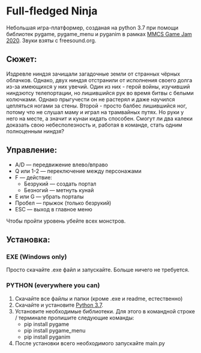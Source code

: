 # Full-fledged Ninja
Небольшая игра-платформер, созданая на python 3.7 при помощи библиотек pygame, pygame_menu и pyganim в рамках [MMCS Game Jam 2020](https://itch.io/jam/mmcs-gamejam).
Звуки взяты с freesound.org.

## Сюжет: 
Издревле ниндзя зачищали загадочные земли от странных чёрных облачков. Однако, двух ниндзя отстранили от исполнения своего долга из-за имеющихся у них увечий. Один из них - герой войны, изучивший ниндзютсу телепортации, но лишившийся рук во время битвы с белыми колючками. Однако прыгучести он не растерял и даже научился цепляться ногами за стены. Второй - просто балбес лишившийся ног, потому что не слушал маму и играл на трамвайных путях. Но руки у него на месте, а значит и кунаи кидать способен. Смогут ли два калеки доказать свою небесполезность и, работая в команде, стать одним полноценным ниндзя?

## Управление: 
* A/D — передвижение влево/вправо
* Q или 1-2 — переключение между персонажами
* F — действие: 
   * Безрукий — создать портал
   * Безногий — метнуть кунай
* E или G — убрать порталы
* Пробел — прыжок (только безрукий)
* ESC — выход в главное меню

Чтобы пройти уровень убейте всех монстров.

## Установка:
### EXE (Windows only)
Просто скачайте .exe файл и запускайте. Больше ничего не требуется.

### PYTHON (everywhere you can)
1. Скачайте все файлы и папки (кроме .exe и readme, естественно)
2. Скачайте и установите [Python 3.7](https://www.python.org/downloads/release/python-379/).
3. Установите необходимые библиотеки. Для этого в командной строке / терминале пропишите следующие команды:
   * pip install pygame
   * pip install pygame_menu
   * pip install pyganim
4. После установки всего необходимого запускайте main.py
